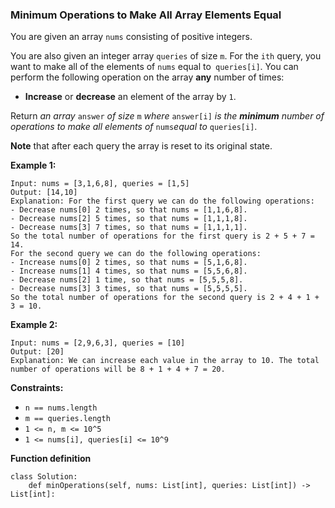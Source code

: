 ### Minimum Operations to Make All Array Elements Equal

You are given an array `nums` consisting of positive integers.

You are also given an integer array `queries` of size `m`. For the `ith` query, you want to make all of the elements of `nums` equal to` queries[i]`. You can perform the following operation on the array **any** number of times:

- **Increase** or **decrease** an element of the array by `1`.

Return *an array* `answer` *of size* `m` *where* `answer[i]` *is the **minimum** number of operations to make all elements of* `nums`*equal to* `queries[i]`.

**Note** that after each query the array is reset to its original state.

 

**Example 1:**

```
Input: nums = [3,1,6,8], queries = [1,5]
Output: [14,10]
Explanation: For the first query we can do the following operations:
- Decrease nums[0] 2 times, so that nums = [1,1,6,8].
- Decrease nums[2] 5 times, so that nums = [1,1,1,8].
- Decrease nums[3] 7 times, so that nums = [1,1,1,1].
So the total number of operations for the first query is 2 + 5 + 7 = 14.
For the second query we can do the following operations:
- Increase nums[0] 2 times, so that nums = [5,1,6,8].
- Increase nums[1] 4 times, so that nums = [5,5,6,8].
- Decrease nums[2] 1 time, so that nums = [5,5,5,8].
- Decrease nums[3] 3 times, so that nums = [5,5,5,5].
So the total number of operations for the second query is 2 + 4 + 1 + 3 = 10.
```

**Example 2:**

```
Input: nums = [2,9,6,3], queries = [10]
Output: [20]
Explanation: We can increase each value in the array to 10. The total number of operations will be 8 + 1 + 4 + 7 = 20.
```

 

**Constraints:**

- `n == nums.length`
- `m == queries.length`
- `1 <= n, m <= 10^5`
- `1 <= nums[i], queries[i] <= 10^9`


**Function definition**

```
class Solution:
    def minOperations(self, nums: List[int], queries: List[int]) -> List[int]:
```

